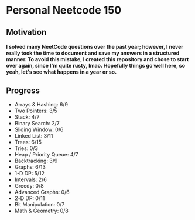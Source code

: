 # Personal Neetcode 150
## Motivation
#### I solved many NeetCode questions over the past year; however, I never really took the time to document and save my answers in a structured manner. To avoid this mistake, I created this repository and chose to start over again, since I'm quite rusty, lmao. Hopefully things go well here, so yeah, let's see what happens in a year or so.

## Progress
- Arrays & Hashing: 6/9
- Two Pointers: 3/5
- Stack: 4/7
- Binary Search: 2/7
- Sliding Window: 0/6
- Linked List: 3/11
- Trees: 6/15
- Tries: 0/3
- Heap / Priority Queue: 4/7
- Backtracking: 3/9
- Graphs: 6/13
- 1-D DP: 5/12
- Intervals: 2/6
- Greedy: 0/8
- Advanced Graphs: 0/6
- 2-D DP: 0/11
- Bit Manipulation: 0/7
- Math & Geometry: 0/8